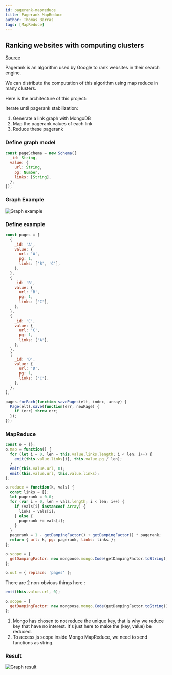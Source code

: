 ```yaml
---
id: pagerank-mapreduce
title: Pagerank MapReduce
author: Thomas Barras
tags: [MapReduce]
---
```


## Ranking websites with computing clusters

[Source](https://github.com/exced/pagerank-mapreduce)

Pagerank is an algorithm used by Google to rank websites in their search engine.

We can distribute the computation of this algorithm using map reduce in many clusters.

<!--truncate-->

Here is the architecture of this project:

Iterate until pagerank stabilization:

1. Generate a link graph with MongoDB
2. Map the pagerank values of each link
3. Reduce these pagerank

### Define graph model

```javascript
const pageSchema = new Schema({
  _id: String,
  value: {
    url: String,
    pg: Number,
    links: [String],
  },
});
```

### Graph Example

![Graph example](/img/2016-12-20-pagerank-mapreduce/PR-example1.png)

### Define example

```javascript
const pages = [
  {
    _id: 'A',
    value: {
      url: 'A',
      pg: 1,
      links: ['B', 'C'],
    },
  },
  {
    _id: 'B',
    value: {
      url: 'B',
      pg: 1,
      links: ['C'],
    },
  },
  {
    _id: 'C',
    value: {
      url: 'C',
      pg: 1,
      links: ['A'],
    },
  },
  {
    _id: 'D',
    value: {
      url: 'D',
      pg: 1,
      links: ['C'],
    },
  },
];

pages.forEach(function savePages(elt, index, array) {
  Page(elt).save(function(err, newPage) {
    if (err) throw err;
  });
});
```

### MapReduce

```javascript
const o = {};
o.map = function() {
  for (let i = 0, len = this.value.links.length; i < len; i++) {
    emit(this.value.links[i], this.value.pg / len);
  }
  emit(this.value.url, 0);
  emit(this.value.url, this.value.links);
};

o.reduce = function(k, vals) {
  const links = [];
  let pagerank = 0.0;
  for (var i = 0, len = vals.length; i < len; i++) {
    if (vals[i] instanceof Array) {
      links = vals[i];
    } else {
      pagerank += vals[i];
    }
  }
  pagerank = 1 - getDampingFactor() + getDampingFactor() * pagerank;
  return { url: k, pg: pagerank, links: links };
};

o.scope = {
  getDampingFactor: new mongoose.mongo.Code(getDampingFactor.toString()),
};

o.out = { replace: 'pages' };
```

There are 2 non-obvious things here :

```javascript
emit(this.value.url, 0);
```

```javascript
o.scope = {
  getDampingFactor: new mongoose.mongo.Code(getDampingFactor.toString()),
};
```

1. Mongo has chosen to not reduce the unique key, that is why we reduce key that have no interest. It's just here to make the (key, value) be reduced.
2. To access js scope inside Mongo MapReduce, we need to send functions as string.

### Result

![Graph result](/img/2016-12-20-pagerank-mapreduce/PR-result1.png)
